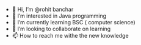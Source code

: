 - 👋 Hi, I’m @rohit banchar
- 👀 I’m interested in Java programming 
- 🌱 I’m currently learning BSC ( computer science)
- 💞️ I’m looking to collaborate on learning 
- 📫 How to reach me withe the new knowledge 

<!---
rohit88792/rohit88792 is a ✨ special ✨ repository because its `README.md` (this file) appears on your GitHub profile.
You can click the Preview link to take a look at your changes.
--->
